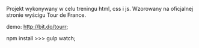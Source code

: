 Projekt wykonywany w celu treningu html, css i js. Wzorowany na oficjalnej stronie wyścigu Tour de France.

demo: http://bit.do/tourr;

npm install >>> gulp watch;

